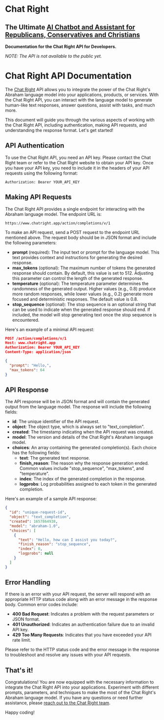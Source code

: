 # Chat Right
## The Ultimate [AI Chatbot and Assistant for Republicans, Conservatives and Christians](https://www.chatright.app)

**Documentation for the Chat Right API for Developers.** 

*NOTE: The API is not available to the public yet.*

# Chat Right API Documentation

The [Chat Right](https://www.chatright.app) API allows you to integrate the power of the Chat Right's Abraham language model into your applications, products, or services. With the Chat Right API, you can interact with the language model to generate human-like text responses, answer questions, assist with tasks, and much more.

This document will guide you through the various aspects of working with the Chat Right API, including authentication, making API requests, and understanding the response format. Let's get started!

## API Authentication

To use the Chat Right API, you need an API key. Please contact the Chat Right team or refer to the Chat Right website to obtain your API key. Once you have your API key, you need to include it in the headers of your API requests using the following format:

```
Authorization: Bearer YOUR_API_KEY
```

## Making API Requests

The Chat Right API provides a single endpoint for interacting with the Abraham language model. The endpoint URL is:

```
https://www.chatright.app/action/completions/v/1
```

To make an API request, send a POST request to the endpoint URL mentioned above. The request body should be in JSON format and include the following parameters:

- **prompt** (required): The input text or prompt for the language model. This text provides context and instructions for generating the desired response.
- **max_tokens** (optional): The maximum number of tokens the generated response should contain. By default, this value is set to 512. Adjusting this parameter can control the length of the generated response.
- **temperature** (optional): The temperature parameter determines the randomness of the generated output. Higher values (e.g., 0.8) produce more random responses, while lower values (e.g., 0.2) generate more focused and deterministic responses. The default value is 0.8.
- **stop_sequence** (optional): The stop sequence is an optional string that can be used to indicate when the generated response should end. If included, the model will stop generating text once the stop sequence is encountered.

Here's an example of a minimal API request:

```json
POST /action/completions/v/1
Host: www.chatright.app
Authorization: Bearer YOUR_API_KEY
Content-Type: application/json

{
  "prompt": "Hello,",
  "max_tokens": 64
}
```

## API Response

The API response will be in JSON format and will contain the generated output from the language model. The response will include the following fields:

- **id**: The unique identifier of the API request.
- **object**: The object type, which is always set to "text_completion".
- **created**: The timestamp indicating when the API request was created.
- **model**: The version and details of the Chat Right's Abraham language model.
- **choices**: An array containing the generated completion(s). Each choice has the following fields:
  - **text**: The generated text response.
  - **finish_reason**: The reason why the response generation ended. Common values include "stop_sequence", "max_tokens", and "temperature".
  - **index**: The index of the generated completion in the response.
  - **logprobs**: Log probabilities assigned to each token in the generated completion.

Here's an example of a sample API response:

```json
{
  "id": "unique-request-id",
  "object": "text_completion",
  "created": 1657864938,
  "model": "abraham-1.0",
  "choices": [
    {
      "text": "Hello, how can I assist you today?",
      "finish_reason": "stop_sequence",
      "index": 0,
      "logprobs": null
    }
  ]
}
```

## Error Handling

If there is an error with your API request, the server will respond with an appropriate HTTP status code along with an error message in the response body. Common error codes include:

- **400 Bad Request**: Indicates a problem with the request parameters or JSON format.
- **401 Unauthorized**: Indicates an authentication failure due to an invalid API key.
- **429 Too Many Requests**: Indicates that you have exceeded your API rate limit.

Please refer to the HTTP status code and the error message in the response to troubleshoot and resolve any issues with your API requests.

## That's it!

Congratulations! You are now equipped with the necessary information to integrate the Chat Right API into your applications. Experiment with different prompts, parameters, and techniques to make the most of the Chat Right's Abraham language model. If you have any questions or need further assistance, please [reach out to the Chat Right team](https://www.chatright.app/!/contact).

Happy coding!
